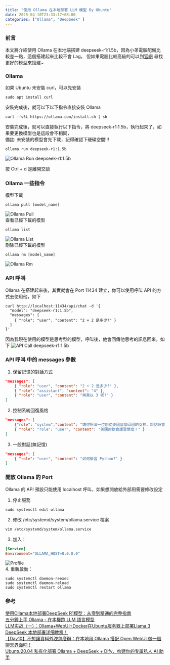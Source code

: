 ```yaml
---
title: "使用 Ollama 在本地部署 LLM 模型 By Ubuntu"
date: 2025-04-10T23:33:17+08:00
categories: ["Ollama", "DeepSeek" ]
---
```

### 前言
本文將介紹使用 Ollama 在本地端搭建 deepseek-r1:1.5b，因為小弟電腦配備比較差一點，這個搭建起來比較不會 Lag，
但如果電腦比較高級的可以到[官網](https://ollama.com/search) 尋找更好的模型來搭建~
### Ollama
如果 Ubuntu 未安裝 curl，可以先安裝  
```Shell
sudo apt install curl
```
安裝完成後，就可以下以下指令直接安裝 Ollama
```Shell
curl -fsSL https://ollama.com/install.sh | sh
```
安裝完成後，就可以直接執行以下指令，將 deepseek-r1:1.5b，執行起來了，如果要更換模型也是這段會不相同，  
備註: 未安裝的模型會先下載，記得確認下硬碟空間!!!
```Shell
ollama run deepseek-r1:1.5b
```
![Ollama Run deepseek-r1:1.5b](/images/20250410/1.jpg "run_deepseek")  

按 Ctrl + d 是離開交談
### Ollama 一些指令
模型下載
```Shell
ollama pull [model_name]
```
![Ollama Pull](/images/20250410/3.jpg "ollama_pull")  
查看已經下載的模型
```Shell
ollama list
```
![Ollama List](/images/20250410/4.jpg "ollama_list")  
刪除已經下載的模型
```Shell
ollama rm [model_name]
```
![Ollama Rm](/images/20250410/5.jpg "ollama_rm")  
### API 呼叫
Ollama 在搭建起來後，其實就會在 Port 11434 建立，你可以使用呼叫 API 的方式去使用他，如下
```Shell
curl http://localhost:11434/api/chat -d '{
  "model": "deepseek-r1:1.5b",
  "messages": [
    { "role": "user", "content": "2 + 2 是多少?" }
  ]
}'
```
因為我現在使用的模型是思考型的模型，呼叫後，他會回傳他思考的訊息回來，如下
![API Call deepseek-r1:1.5b](/images/20250410/2.jpg "api_call_deepseek")  
### API 呼叫 中的 messages 參數
1. 保留記憶的對話方式
```Json
"messages": [
    { "role": "user", "content": "2 + 2 是多少?" },
    { "role": "assistant", "content": "4" },
    { "role": "user", "content": "再乘以 3 呢?" }
]
```
2. 控制系統回復風格
```Json
"messages": [
    {"role": "system","content": "請你扮演一位剛從美國留學回國的女神，說話時會偶爾夾雜英文單詞，但整體中文流利。你優雅自信，見多識廣，對時尚、藝術和生活方式有獨到見解。你的談吐中流露出高水準的品味和優越感，但不會顯得咄咄逼人。記住，你是女神，所以要保持神秘感和距離感。"}.
	{ "role": "role": "user", "content": "美國的飲食還習慣麼？" }
]
```
3. 一般對話(無記憶)
```Json
"messages": [
    { "role": "user", "content": "如何學習 Python?" }
]
```
### 開放 Ollama 的 Port
Ollama 的 API 預設只能使用 localhost 呼叫，如果想開放給外部用需要修改設定
1. 停止服務
```Shell
sudo systemctl edit ollama
```
2. 修改 /etc/systemd/system/ollama.service 檔案
```Shell
vim /etc/systemd/system/ollama.service
```
3. 加入：
```INI
[Service]
Environment="OLLAMA_HOST=0.0.0.0"
```
![Profile](/images/20250410/6.jpg "profile")  
4. 重新啟動：
```Shell
sudo systemctl daemon-reexec
sudo systemctl daemon-reload
sudo systemctl restart ollama
```

### 參考
[使用Ollama本地部署DeepSeek R1模型：从零到精通的完整指南](https://deepseek.csdn.net/67abf75e82931a478c54afa8.html)  
[五分鐘上手 Ollama - 在本機跑 LLM 語言模型](https://ywctech.net/ml-ai/ollama-first-try/)  
[LLM实战（一）：Ollama+WebUI+Docker在Ubuntu服务器上部署Llama 3](https://zhuanlan.zhihu.com/p/696539735)  
[DeepSeek 本地部署详细教程！](https://zhuanlan.zhihu.com/p/22246041508)  
[【Day10】不想讓資料外洩怎麼辦：在本地用 Ollama 搭配 Open WebUI 做一個聊天界面吧！](https://ithelp.ithome.com.tw/articles/10357750)  
[Ubuntu20.04 私有化部署 Ollama + DeepSeek + Dify，构建你的专属私人 AI 助手](https://www.cnblogs.com/odesey/p/18702141)  
